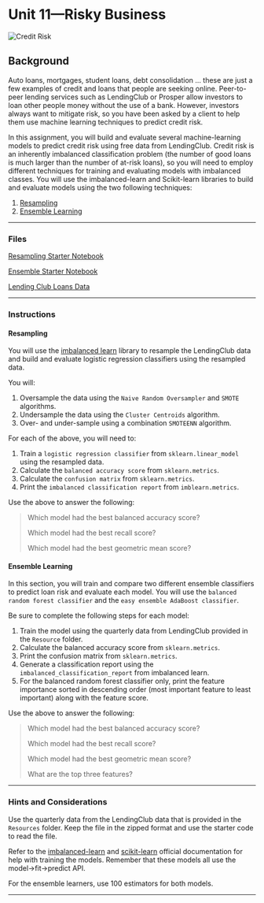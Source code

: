 # Unit 11—Risky Business

![Credit Risk](Images/credit-risk.jpg)

## Background

Auto loans, mortgages, student loans, debt consolidation ... these are just a few examples of credit and loans that people are seeking online. Peer-to-peer lending services such as LendingClub or Prosper allow investors to loan other people money without the use of a bank. However, investors always want to mitigate risk, so you have been asked by a client to help them use machine learning techniques to predict credit risk.

In this assignment, you will build and evaluate several machine-learning models to predict credit risk using free data from LendingClub. Credit risk is an inherently imbalanced classification problem (the number of good loans is much larger than the number of at-risk loans), so you will need to employ different techniques for training and evaluating models with imbalanced classes. You will use the imbalanced-learn and Scikit-learn libraries to build and evaluate models using the two following techniques:

1. [Resampling](#Resampling)
2. [Ensemble Learning](#Ensemble-Learning)

- - -

### Files

[Resampling Starter Notebook](Starter_Code/credit_risk_resampling.ipynb)

[Ensemble Starter Notebook](Starter_Code/credit_risk_ensemble.ipynb)

[Lending Club Loans Data](Instructions/Resources/LoanStats_2019Q1.csv.zip)

- - -

### Instructions

#### Resampling

You will use the [imbalanced learn](https://imbalanced-learn.readthedocs.io) library to resample the LendingClub data and build and evaluate logistic regression classifiers using the resampled data.

You will:

1. Oversample the data using the `Naive Random Oversampler` and `SMOTE` algorithms.
2. Undersample the data using the `Cluster Centroids` algorithm.
3. Over- and under-sample using a combination `SMOTEENN` algorithm.

For each of the above, you will need to:

1. Train a `logistic regression classifier` from `sklearn.linear_model` using the resampled data.
2. Calculate the `balanced accuracy score` from `sklearn.metrics`.
3. Calculate the `confusion matrix` from `sklearn.metrics`.
4. Print the `imbalanced classification report` from `imblearn.metrics`.

Use the above to answer the following:

> Which model had the best balanced accuracy score?
>
> Which model had the best recall score?
>
> Which model had the best geometric mean score?

#### Ensemble Learning

In this section, you will train and compare two different ensemble classifiers to predict loan risk and evaluate each model. You will use the `balanced random forest classifier` and the `easy ensemble AdaBoost classifier`.

Be sure to complete the following steps for each model:

1. Train the model using the quarterly data from LendingClub provided in the `Resource` folder.
2. Calculate the balanced accuracy score from `sklearn.metrics`.
3. Print the confusion matrix from `sklearn.metrics`.
4. Generate a classification report using the `imbalanced_classification_report` from imbalanced learn.
5. For the balanced random forest classifier only, print the feature importance sorted in descending order (most important feature to least important) along with the feature score.

Use the above to answer the following:

> Which model had the best balanced accuracy score?
>
> Which model had the best recall score?
>
> Which model had the best geometric mean score?
>
> What are the top three features?

- - -

### Hints and Considerations

Use the quarterly data from the LendingClub data that is provided in the `Resources` folder. Keep the file in the zipped format and use the starter code to read the file.

Refer to the [imbalanced-learn](https://imbalanced-learn.readthedocs.io/en/stable/) and [scikit-learn](https://scikit-learn.org/stable/) official documentation for help with training the models. Remember that these models all use the model->fit->predict API.

For the ensemble learners, use 100 estimators for both models.

- - -
